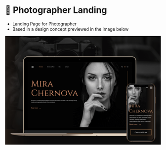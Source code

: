 # 📱 Photographer Landing

- Landing Page for Photographer
- Based in a design concept previewed in the image below

![preview img](/preview.png)
